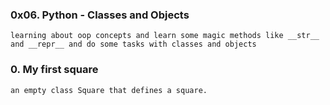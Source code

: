 ### 0x06. Python - Classes and Objects
    learning about oop concepts and learn some magic methods like __str__ and __repr__ and do some tasks with classes and objects
### 0. My first square
    an empty class Square that defines a square.